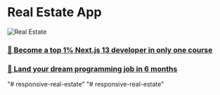 # Real Estate App

![Real Estate](https://i.ibb.co/jTW4bFC/image.png)

### [🌟 Become a top 1% Next.js 13 developer in only one course](https://jsmastery.pro/next13)
### [🚀 Land your dream programming job in 6 months](https://jsmastery.pro/masterclass)
"# responsive-real-estate" 
"# responsive-real-estate" 
